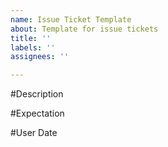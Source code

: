 ```yaml
---
name: Issue Ticket Template
about: Template for issue tickets
title: ''
labels: ''
assignees: ''

---
```


#Description


#Expectation


#User Date
